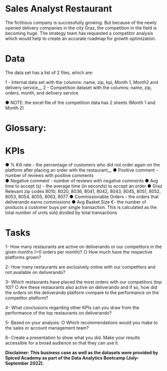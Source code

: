 # Sales Analyst Restaurant
The fictitious company is successfully growing. But because of the newly opened delivery companies in the city Graz, the competition in the field is becoming huge. The strategy team has requested a competitor analysis which would help to create an accurate roadmap for growth optimization.

# Data
The data set has a list of 2 files, which are:
 
1 - Internal data set with the columns: name, zip, kpi, Month 1, Month2 and delivery service__
2 - Competition dataset with the columns: name, zip, orders, month, and delivery service
 
 ● NOTE: the excel file of the competition data has 2 sheets (Month 1 and Month 2)
 
#  Glossary:

# KPIs
 ● % Kill rate - the percentage of customers who did not order again on the platform after placing an order with the restaurant__
 ● Positive comment - number of reviews with positive comments  
 ● Negative comment - number of reviews with negative comments
 ● Avg time to accept (s) - the average time (in seconds) to accept an order
 ● Graz Relevant zip codes 8010, 8020, 8036, 8041, 8042, 8043, 8045, 8051, 8052, 8053, 8054, 8055, 8063, 8077
 ● Commissionable Orders - the orders that deliverando earns commissions
 ● Avg Basket Size €- the number of products a customer buys per single transaction. This is calculated as the total number of units sold divided by total transactions
 
# Tasks
1- How many restaurants are active on deliverando or our competitors in the given months (>0 orders per month)?
   ○ How much have the respective platforms grown?
 
2- How many restaurants are exclusively online with our competitors and not available on deliverando?
 
3- Which restaurants have placed the most orders with our competitors (top 10)?
   ○ Are these restaurants also active on deliverando and if so, how did the orders on the deliverando platform compare to the performance on the competitor platform?
 
4- What conclusions regarding other KPIs can you draw from the performance of the top restaurants on deliverando?
 
5- Based on your analysis:
   ○ Which recommendations would you make to the sales or account management team?

6- Create a presentation to show what you did. Make your results accessible for a broad audience so that they can use it.
 
**Disclaimer: This business case as well as the datasets were provided by Spiced Academy as part of the Data Analytics Bootcamp (July- September 2022).**
